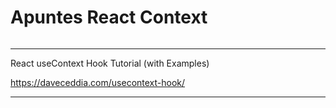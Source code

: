 # Apuntes React Context


~~~

~~~




___
React useContext Hook Tutorial (with Examples)

https://daveceddia.com/usecontext-hook/




___